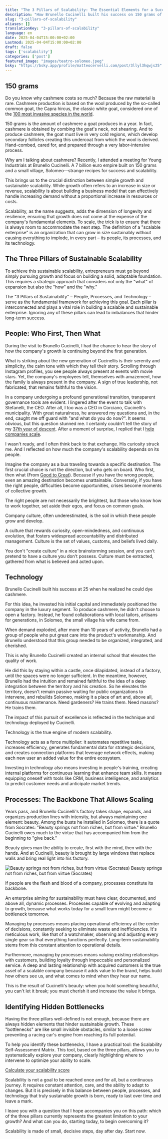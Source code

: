 ```yaml
---
title: "The 3 Pillars of Scalability: The Essential Elements for a Successful Business"
description: "How Brunello Cucinelli built his success on 150 grams of cashmere, using the three pillars of scalability."
slug: "3-pillars-of-scalability"
aliases: []
translationKey: "3-pillars-of-scalability"
language: en
date: 2025-04-04T15:00:00+02:00
Lastmod: 2025-04-04T15:00:00+02:00
draft: false
tags: ['scalability']
categories: ['post']
featured_image: "images/teatro-solomeo.jpeg"
bsky: "https://bsky.app/profile/matteocervelli.com/post/3llyl3hqwjs25"
---
```


## 150 grams

Do you know why cashmere costs so much? Because the raw material is rare. Cashmere production is based on the wool produced by the so-called common goat, the Capra hircus, the classic white goat, considered one of the [100 most invasive species in the world](https://en.wikipedia.org/wiki/List_of_the_world's_100_worst_invasive_species).

150 grams is the amount of cashmere a goat produces in a year. In fact, cashmere is obtained by combing the goat's neck, not shearing. And to produce cashmere, the goat must live in very cold regions, which develop secondary follicles creating this undercoat from which the wool is derived. Hand-combed, cared for, and prepared through a very labor-intensive process.

Why am I talking about cashmere? Recently, I attended a meeting for Young Industrials at Brunello Cucinelli. A 7 billion euro empire built on 150 grams and a small village, Solomeo—strange recipes for success and scalability.

This brings us to the crucial distinction between simple growth and sustainable scalability. While growth often refers to an increase in size or revenue, scalability is about building a business model that can effectively handle increasing demand without a proportional increase in resources or costs.

Scalability, as the name suggests, adds the dimension of longevity and resilience, ensuring that growth does not come at the expense of the company's fundamental elements. To scale, the trick is to ensure that there is always room to accommodate the next step. The definition of a "scalable enterprise" is an organization that can grow in size sustainably without causing everything to implode, in every part – its people, its processes, and its technology.

## The Three Pillars of Sustainable Scalability

To achieve this sustainable scalability, entrepreneurs must go beyond simply pursuing growth and focus on building a solid, adaptable foundation. This requires a strategic approach that considers not only the "what" of expansion but also the "how" and the "why."

The "3 Pillars of Sustainability" – People, Processes, and Technology – serve as the fundamental framework for achieving this goal. Each pillar is interconnected and plays a vital role in building a scalable and sustainable enterprise. Ignoring any of these pillars can lead to imbalances that hinder long-term success.

## People: Who First, Then What

During the visit to Brunello Cucinelli, I had the chance to hear the story of how the company's growth is continuing beyond the first generation.

What is striking about the new generation of Cucinellis is their serenity and simplicity, the calm tone with which they tell their story. Scrolling through Instagram profiles, you see people always present at events with movie stars. Yet, the company's employees tell, themselves with amazement, how the family is always present in the company. A sign of true leadership, not fabricated, that remains faithful to the vision.

In a company undergoing a profound generational transition, transparent governance tools are evident. I lingered after the event to talk with Stefanelli, the CEO. After all, I too was a CEO in Corciano, Cucinelli's municipality. With great naturalness, he answered my questions and, in the end, caught me off guard with "and what do you do now?". It seems obvious, but this question stunned me. I certainly couldn't tell the story of my [37th year of descent](/en/posts/37th-year-of-descent). After a moment of surprise, I replied that I [help companies scale](/en/services/business-scalability-engineer).

I wasn't ready, and I often think back to that exchange. His curiosity struck me. And I reflected on how much the company's scalability depends on its people.

Imagine the company as a bus traveling towards a specific destination. The first crucial choice is not the direction, but who gets on board. Who first, then what (From [Good to Great](https://amzn.to/4iSKiDh)). Because if you have the wrong people, even an amazing destination becomes unattainable. Conversely, if you have the right people, difficulties become opportunities, crises become moments of collective growth.

The right people are not necessarily the brightest, but those who know how to work together, set aside their egos, and focus on common goals.

Company culture, often underestimated, is the soil in which these people grow and develop.

A culture that rewards curiosity, open-mindedness, and continuous evolution, that fosters widespread accountability and distributed management. Culture is the set of values, customs, and beliefs lived daily.

You don't "create culture" in a nice brainstorming session, and you can't pretend to have a culture you don't possess. Culture must be extracted, gathered from what is believed and acted upon.

## Technology

Brunello Cucinelli built his success at 25 when he realized he could dye cashmere.

For this idea, he invested his initial capital and immediately positioned the company in the luxury segment. To produce cashmere, he didn't choose to open a factory. Instead, he found collaborations with local tailors, artisans for generations, in Solomeo, the small village his wife came from.

When demand exploded, after more than 10 years of activity, Brunello had a group of people who put great care into the product's workmanship. And Brunello understood that this group needed to be organized, integrated, and cherished.

This is why Brunello Cucinelli created an internal school that elevates the quality of work.

He did this by staying within a castle, once dilapidated, instead of a factory, until the spaces were no longer sufficient. In the meantime, however, Brunello had the intuition and remained faithful to the idea of a deep integration between the territory and his creation. So he elevates the territory, doesn't remain passive waiting for public organizations to intervene, and rebuilds Solomeo, making it a place of art and, above all, continuous maintenance. Need gardeners? He trains them. Need masons? He trains them.

The impact of this pursuit of excellence is reflected in the technique and technology deployed by Cucinelli.

Technology is the true engine of modern scalability.

Technology acts as a force multiplier: it automates repetitive tasks, increases efficiency, generates fundamental data for strategic decisions, and creates connection platforms that leverage network effects, making each new user an added value for the entire ecosystem.

Investing in technology also means investing in people's training, creating internal platforms for continuous learning that enhance team skills. It means equipping oneself with tools like CRM, business intelligence, and analytics to predict customer needs and anticipate market trends.

## Processes: The Backbone That Allows Scaling

Years pass, and Brunello Cucinelli's factory takes shape, expands, and organizes production lines with intensity, but always maintaining one element: beauty. Among the busts he installed in Solomeo, there is a quote from Socrates: "Beauty springs not from riches, but from virtue." Brunello Cucinelli owes much to the virtue that has accompanied him from the beginning to "give back."

Beauty gives man the ability to create, first with the mind, then with the hands. And at Cucinelli, beauty is brought by large windows that replace walls and bring real light into his factory.

![Beauty springs not from riches, but from virtue (Socrates)](/images/busto-socrate-solomeo.jpeg)
Beauty springs not from riches, but from virtue (Socrates)

If people are the flesh and blood of a company, processes constitute its backbone.

An enterprise aiming for sustainability must have clear, documented, and above all, dynamic processes. Processes capable of evolving and adapting to growth, because what works today for a small team might become a bottleneck tomorrow.

Managing by processes means placing operational efficiency at the center of decisions, constantly seeking to eliminate waste and inefficiencies. It's meticulous work, like that of a watchmaker, observing and adjusting every single gear so that everything functions perfectly. Long-term sustainability stems from this constant attention to operational details.

Furthermore, managing by processes means valuing existing relationships with customers, building loyalty through impeccable and personalized service. A deep and lasting relationship with acquired customers is the true asset of a scalable company because it adds value to the brand, helps build how others see us, and what comes to mind when they hear our name.

This is the result of Cucinelli's beauty: when you hold something beautiful, you can't let it break; you must cherish it and increase the value it brings.

## Identifying Hidden Bottlenecks

Having the three pillars well-defined is not enough, because there are always hidden elements that hinder sustainable growth. These "bottlenecks" are like small invisible obstacles, similar to a loose screw preventing a racing car's engine from reaching its full potential.

To help you identify these bottlenecks, I have a practical tool: the Scalability Self-Assessment Matrix. This tool, based on the three pillars, allows you to systematically explore your company, clearly highlighting where to intervene to optimize your ability to scale.

<a href="https://scalabilityscore.adlimen.com/" class="mc-button" id="scalability-score" data-umami-event="scalability-score-3-pillars-en">
    Calculate your scalability score
</a>

Scalability is not a goal to be reached once and for all, but a continuous journey. It requires constant attention, care, and the ability to adapt to changes. But it is precisely in this balance between people, processes, and technology that truly sustainable growth is born, ready to last over time and leave a mark.

I leave you with a question that I hope accompanies you on this path: which of the three pillars currently represents the greatest limitation to your growth? And what can you do, starting today, to begin overcoming it?

Scalability is made of small, decisive steps, day after day. Start now.
